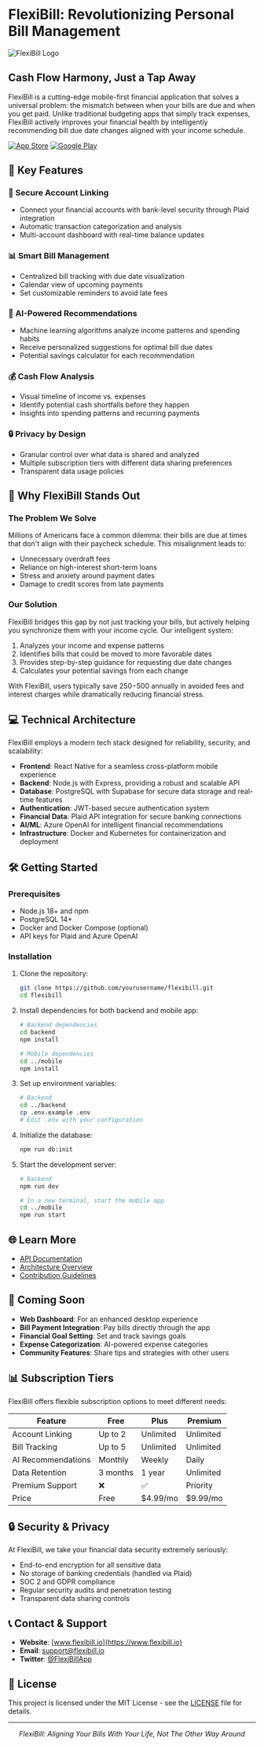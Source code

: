 # FlexiBill: Revolutionizing Personal Bill Management

![FlexiBill Logo](https://via.placeholder.com/800x200/0073e6/ffffff?text=FlexiBill)

## Cash Flow Harmony, Just a Tap Away

FlexiBill is a cutting-edge mobile-first financial application that solves a universal problem: the mismatch between when your bills are due and when you get paid. Unlike traditional budgeting apps that simply track expenses, FlexiBill actively improves your financial health by intelligently recommending bill due date changes aligned with your income schedule.

[![App Store](https://img.shields.io/badge/App_Store-Coming_Soon-black.svg?style=for-the-badge&logo=apple&logoColor=white)](https://www.apple.com)
[![Google Play](https://img.shields.io/badge/Google_Play-Coming_Soon-green.svg?style=for-the-badge&logo=google-play&logoColor=white)](https://play.google.com)

## 🌟 Key Features

### 🔐 Secure Account Linking
- Connect your financial accounts with bank-level security through Plaid integration
- Automatic transaction categorization and analysis
- Multi-account dashboard with real-time balance updates

### 📊 Smart Bill Management
- Centralized bill tracking with due date visualization
- Calendar view of upcoming payments
- Set customizable reminders to avoid late fees

### 🤖 AI-Powered Recommendations
- Machine learning algorithms analyze income patterns and spending habits
- Receive personalized suggestions for optimal bill due dates
- Potential savings calculator for each recommendation

### 💰 Cash Flow Analysis
- Visual timeline of income vs. expenses
- Identify potential cash shortfalls before they happen
- Insights into spending patterns and recurring payments

### 🔒 Privacy by Design
- Granular control over what data is shared and analyzed
- Multiple subscription tiers with different data sharing preferences
- Transparent data usage policies

## 🚀 Why FlexiBill Stands Out

### The Problem We Solve

Millions of Americans face a common dilemma: their bills are due at times that don't align with their paycheck schedule. This misalignment leads to:

- Unnecessary overdraft fees
- Reliance on high-interest short-term loans
- Stress and anxiety around payment dates
- Damage to credit scores from late payments

### Our Solution

FlexiBill bridges this gap by not just tracking your bills, but actively helping you synchronize them with your income cycle. Our intelligent system:

1. Analyzes your income and expense patterns
2. Identifies bills that could be moved to more favorable dates
3. Provides step-by-step guidance for requesting due date changes
4. Calculates your potential savings from each change

With FlexiBill, users typically save $250-$500 annually in avoided fees and interest charges while dramatically reducing financial stress.

## 💻 Technical Architecture

FlexiBill employs a modern tech stack designed for reliability, security, and scalability:

- **Frontend**: React Native for a seamless cross-platform mobile experience
- **Backend**: Node.js with Express, providing a robust and scalable API
- **Database**: PostgreSQL with Supabase for secure data storage and real-time features
- **Authentication**: JWT-based secure authentication system
- **Financial Data**: Plaid API integration for secure banking connections
- **AI/ML**: Azure OpenAI for intelligent financial recommendations
- **Infrastructure**: Docker and Kubernetes for containerization and deployment

## 🛠️ Getting Started

### Prerequisites

- Node.js 18+ and npm
- PostgreSQL 14+
- Docker and Docker Compose (optional)
- API keys for Plaid and Azure OpenAI

### Installation

1. Clone the repository:
   ```bash
   git clone https://github.com/yourusername/flexibill.git
   cd flexibill
   ```

2. Install dependencies for both backend and mobile app:
   ```bash
   # Backend dependencies
   cd backend
   npm install
   
   # Mobile dependencies
   cd ../mobile
   npm install
   ```

3. Set up environment variables:
   ```bash
   # Backend
   cd ../backend
   cp .env.example .env
   # Edit .env with your configuration
   ```

4. Initialize the database:
   ```bash
   npm run db:init
   ```

5. Start the development server:
   ```bash
   # Backend
   npm run dev
   
   # In a new terminal, start the mobile app
   cd ../mobile
   npm run start
   ```

## 🌐 Learn More

- [API Documentation](docs/api.md)
- [Architecture Overview](docs/architecture.md)
- [Contribution Guidelines](CONTRIBUTING.md)

## 📱 Coming Soon

- **Web Dashboard**: For an enhanced desktop experience
- **Bill Payment Integration**: Pay bills directly through the app
- **Financial Goal Setting**: Set and track savings goals
- **Expense Categorization**: AI-powered expense categories
- **Community Features**: Share tips and strategies with other users

## 📊 Subscription Tiers

FlexiBill offers flexible subscription options to meet different needs:

| Feature | Free | Plus | Premium |
|---------|------|------|---------|
| Account Linking | Up to 2 | Unlimited | Unlimited |
| Bill Tracking | Up to 5 | Unlimited | Unlimited |
| AI Recommendations | Monthly | Weekly | Daily |
| Data Retention | 3 months | 1 year | Unlimited |
| Premium Support | ❌ | ✅ | Priority |
| Price | Free | $4.99/mo | $9.99/mo |

## 🔒 Security & Privacy

At FlexiBill, we take your financial data security extremely seriously:

- End-to-end encryption for all sensitive data
- No storage of banking credentials (handled via Plaid)
- SOC 2 and GDPR compliance
- Regular security audits and penetration testing
- Transparent data sharing controls

## 📞 Contact & Support

- **Website**: [www.flexibill.io](https://www.flexibill.io)
- **Email**: support@flexibill.io
- **Twitter**: [@FlexiBillApp](https://twitter.com/FlexiBillApp)

## 📄 License

This project is licensed under the MIT License - see the [LICENSE](LICENSE) file for details.

---

<p align="center">
  <i>FlexiBill: Aligning Your Bills With Your Life, Not The Other Way Around</i>
</p>
